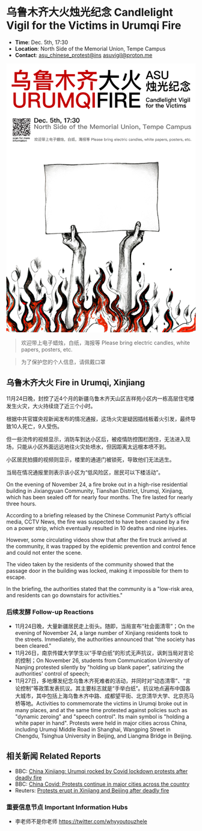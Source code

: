 # 乌鲁木齐大火烛光纪念 Candlelight Vigil for the Victims in Urumqi Fire

* **Time**: Dec. 5th, 17:30
* **Location**: North Side of the Memorial Union, Tempe Campus
* **Contact**: [asu_chinese_protest@ins](https://www.instagram.com/asu_chinese_protest/) [asuvigil@proton.me](mailto:asuvigil@proton.me)

![](poster_dec5.jpg)

> 欢迎带上电子蜡烛，白纸，海报等 Please bring electric candles, white papers, posters, etc.

> 为了保护您的个人信息，请佩戴口罩

## 乌鲁木齐大火 Fire in Urumqi, Xinjiang

11月24日晚，封控了近4个月的新疆乌鲁木齐天山区吉祥苑小区内一栋高层住宅楼发生火灾，大火持续烧了近三个小时。

根据中共官媒央视新闻发布的情况通报，这场火灾是疑因插线板着火引发，最终导致10人死亡，9人受伤。

但一些流传的视频显示，消防车到达小区后，被疫情防控围栏困住，无法进入现场，只能从小区外面远远地往火灾处喷水，但因距离太远根本喷不到。

小区居民拍摄的视频则显示，楼里的通道门被锁死，导致他们无法逃生。

当局在情况通报里则表示该小区为“低风险区，居民可以下楼活动”。

On the evening of November 24, a fire broke out in a high-rise residential building in Jixiangyuan Community, Tianshan District, Urumqi, Xinjiang, which has been sealed off for nearly four months. The fire lasted for nearly three hours.

According to a briefing released by the Chinese Communist Party’s official media, CCTV News, the fire was suspected to have been caused by a fire on a power strip, which eventually resulted in 10 deaths and nine injuries.

However, some circulating videos show that after the fire truck arrived at the community, it was trapped by the epidemic prevention and control fence and could not enter the scene.

The video taken by the residents of the community showed that the passage door in the building was locked, making it impossible for them to escape.

In the briefing, the authorities stated that the community is a "low-risk area, and residents can go downstairs for activities."

### 后续发酵 Follow-up Reactions

* 11月24日晚，大量新疆居民走上街头。随即，当局宣布“社会面清零”；On the evening of November 24, a large number of Xinjiang residents took to the streets. Immediately, the authorities announced that "the society has been cleared."
* 11月26日，南京传媒大学学生以“手举白纸”的形式无声抗议，讽刺当局对言论的控制；On November 26, students from Communication University of Nanjing protested silently by "holding up blank paper", satirizing the authorities' control of speech;
* 11月27日，多地爆发纪念乌鲁木齐死难者的活动，并同时对“动态清零”、“言论控制”等政策发表抗议。其主要标志就是“手举白纸”。抗议地点遍布中国各大城市，其中包括上海乌鲁木齐中路、成都望平街、北京清华大学、北京亮马桥等地。Activities to commemorate the victims in Urumqi broke out in many places, and at the same time protested against policies such as "dynamic zeroing" and "speech control". Its main symbol is "holding a white paper in hand". Protests were held in major cities across China, including Urumqi Middle Road in Shanghai, Wangping Street in Chengdu, Tsinghua University in Beijing, and Liangma Bridge in Beijing.

## 相关新闻 Related Reports

* BBC: [China Xinjiang: Urumqi rocked by Covid lockdown protests after deadly fire](https://www.bbc.com/news/world-asia-china-63766125)
* BBC: [China Covid: Protests continue in major cities across the country](https://www.bbc.com/news/world-asia-63771109)
* Reuters: [Protests erupt in Xinjiang and Beijing after deadly fire](https://www.reuters.com/world/china/huge-covid-protests-erupt-chinas-xinjiang-after-deadly-fire-2022-11-26/)

### 重要信息节点 Important Information Hubs

* 李老师不是你老师 https://twitter.com/whyyoutouzhele

